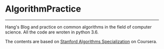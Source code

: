 # AlgorithmPractice
---

Hang's Blog and practice on common algorithms in the field of computer science. All the code are wroten in python 3.6.

The contents are based on [Stanford Algorithms Specialization](https://www.coursera.org/specializations/algorithms) on Coursera. 
